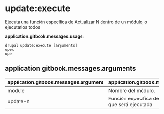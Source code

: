 # update:execute
Ejecuta una función específica de Actualizar N dentro de un módulo, o ejecutarlos todos

**application.gitbook.messages.usage:**
```
drupal update:execute [arguments]
upex
upe
```

## application.gitbook.messages.arguments
application.gitbook.messages.argument | application.gitbook.messages.details
---------|-------------
module | Nombre del módulo.
update-n | Función específica de Actualizar N que será ejecutada
